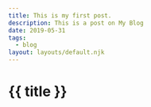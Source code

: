 ```yaml
---
title: This is my first post.
description: This is a post on My Blog
date: 2019-05-31
tags:
  - blog
layout: layouts/default.njk
---
```


# {{ title }}
